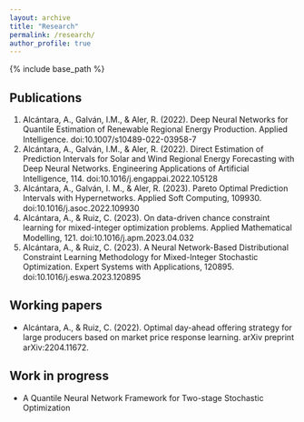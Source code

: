 ```yaml
---
layout: archive
title: "Research"
permalink: /research/
author_profile: true
---
```


{% include base_path %}

## Publications

1. Alcántara, A., Galván, I.M., & Aler, R. (2022). Deep Neural Networks for Quantile Estimation of Renewable Regional Energy Production. Applied Intelligence. doi:10.1007/s10489-022-03958-7 [<img src="https://raw.githubusercontent.com/FortAwesome/Font-Awesome/6.x/svgs/solid/book.svg" width="15" height="15">](https://doi.org/10.1007/s10489-022-03958-7) [<img src="https://raw.githubusercontent.com/FortAwesome/Font-Awesome/6.x/svgs/solid/file-pdf.svg" width="15" height="15">](https://github.com/antonioalcantaramata/antonioalcantaramata.github.io/raw/master/files/papers/dnn-quantile.pdf)
2. Alcántara, A., Galván, I.M., & Aler, R. (2022). Direct Estimation of Prediction Intervals for Solar and Wind Regional Energy Forecasting with Deep Neural Networks. Engineering Applications of Artificial Intelligence, 114. doi:10.1016/j.engappai.2022.105128 [<img src="https://raw.githubusercontent.com/FortAwesome/Font-Awesome/6.x/svgs/solid/book.svg" width="15" height="15">](https://doi.org/10.1016/j.engappai.2022.105128) [<img src="https://raw.githubusercontent.com/FortAwesome/Font-Awesome/6.x/svgs/solid/file-pdf.svg" width="15" height="15">](https://github.com/antonioalcantaramata/antonioalcantaramata.github.io/raw/master/files/papers/direct-pi-nn.pdf)
3. Alcántara, A., Galván, I. M., & Aler, R. (2023). Pareto Optimal Prediction Intervals with Hypernetworks. Applied Soft Computing, 109930. doi:10.1016/j.asoc.2022.109930 [<img src="https://raw.githubusercontent.com/FortAwesome/Font-Awesome/6.x/svgs/solid/book.svg" width="15" height="15">](https://doi.org/10.1016/j.asoc.2022.109930) [<img src="https://raw.githubusercontent.com/FortAwesome/Font-Awesome/6.x/svgs/brands/github.svg" width="15" height="15">](https://github.com/antonioalcantaramata/POPI-HN)
4. Alcántara, A., & Ruiz, C. (2023). On data-driven chance constraint learning for mixed-integer optimization problems. Applied Mathematical Modelling, 121. doi:10.1016/j.apm.2023.04.032 [<img src="https://raw.githubusercontent.com/FortAwesome/Font-Awesome/6.x/svgs/solid/book.svg" width="15" height="15">](https://doi.org/10.1016/j.apm.2023.04.032) [<img src="https://raw.githubusercontent.com/FortAwesome/Font-Awesome/6.x/svgs/brands/github.svg" width="15" height="15">](https://github.com/antonioalcantaramata/ccl_tool)
5. Alcántara, A., & Ruiz, C. (2023). A Neural Network-Based Distributional Constraint Learning Methodology for Mixed-Integer Stochastic Optimization. Expert Systems with Applications, 120895. doi:10.1016/j.eswa.2023.120895 [<img src="https://raw.githubusercontent.com/FortAwesome/Font-Awesome/6.x/svgs/solid/book.svg" width="15" height="15">](https://doi.org/10.1016/j.eswa.2023.120895) [<img src="https://raw.githubusercontent.com/FortAwesome/Font-Awesome/6.x/svgs/brands/github.svg" width="15" height="15">](https://github.com/antonioalcantaramata/DistCL)


## Working papers

 * Alcántara, A., & Ruiz, C. (2022). Optimal day-ahead offering strategy for large producers based on market price response learning. arXiv preprint arXiv:2204.11672. [<img src="https://raw.githubusercontent.com/FortAwesome/Font-Awesome/6.x/svgs/solid/book.svg" width="15" height="15">](https://arxiv.org/abs/2204.11672) [<img src="https://raw.githubusercontent.com/FortAwesome/Font-Awesome/6.x/svgs/brands/github.svg" width="15" height="15">](https://github.com/antonioalcantaramata/opti-genco-offers)

## Work in progress

 * A Quantile Neural Network Framework for Two-stage Stochastic Optimization


